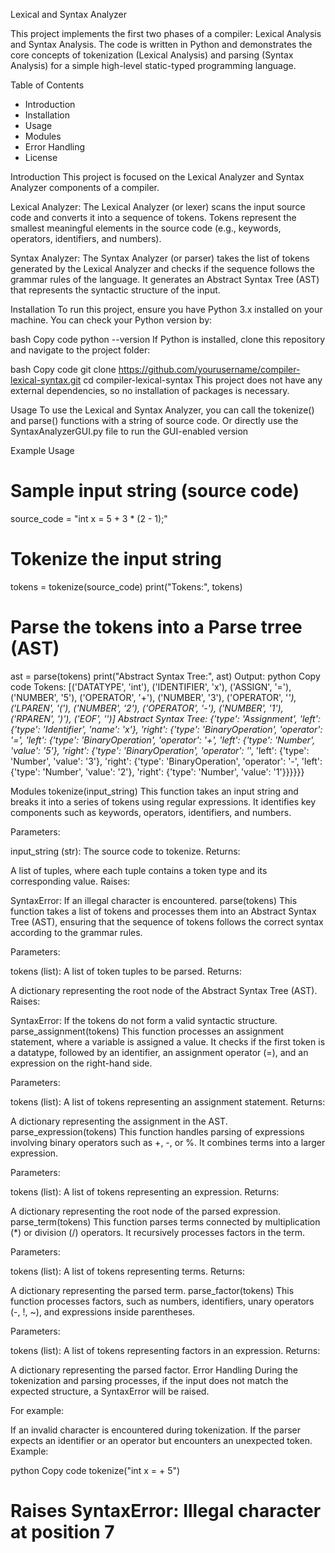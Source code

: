 Lexical and Syntax Analyzer

This project implements the first two phases of a compiler: Lexical Analysis and Syntax Analysis. The code is written in Python and demonstrates the core concepts of tokenization (Lexical Analysis) and parsing (Syntax Analysis) for a simple high-level static-typed programming language.

Table of Contents
* Introduction
* Installation
* Usage
* Modules
* Error Handling
* License

Introduction
This project is focused on the Lexical Analyzer and Syntax Analyzer components of a compiler.

Lexical Analyzer:
The Lexical Analyzer (or lexer) scans the input source code and converts it into a sequence of tokens. Tokens represent the smallest meaningful elements in the source code (e.g., keywords, operators, identifiers, and numbers).

Syntax Analyzer:
The Syntax Analyzer (or parser) takes the list of tokens generated by the Lexical Analyzer and checks if the sequence follows the grammar rules of the language. It generates an Abstract Syntax Tree (AST) that represents the syntactic structure of the input.

Installation
To run this project, ensure you have Python 3.x installed on your machine. You can check your Python version by:

bash
Copy code
python --version
If Python is installed, clone this repository and navigate to the project folder:

bash
Copy code
git clone https://github.com/yourusername/compiler-lexical-syntax.git
cd compiler-lexical-syntax
This project does not have any external dependencies, so no installation of packages is necessary.

Usage
To use the Lexical and Syntax Analyzer, you can call the tokenize() and parse() functions with a string of source code.
Or directly use the SyntaxAnalyzerGUI.py file to run the GUI-enabled version

Example Usage

# Sample input string (source code)
source_code = "int x = 5 + 3 * (2 - 1);"

# Tokenize the input string
tokens = tokenize(source_code)
print("Tokens:", tokens)

# Parse the tokens into a Parse trree (AST)
ast = parse(tokens)
print("Abstract Syntax Tree:", ast)
Output:
python
Copy code
Tokens: [('DATATYPE', 'int'), ('IDENTIFIER', 'x'), ('ASSIGN', '='), ('NUMBER', '5'), ('OPERATOR', '+'), ('NUMBER', '3'), ('OPERATOR', '*'), ('LPAREN', '('), ('NUMBER', '2'), ('OPERATOR', '-'), ('NUMBER', '1'), ('RPAREN', ')'), ('EOF', '')]
Abstract Syntax Tree: {'type': 'Assignment', 'left': {'type': 'Identifier', 'name': 'x'}, 'right': {'type': 'BinaryOperation', 'operator': '=', 'left': {'type': 'BinaryOperation', 'operator': '+', 'left': {'type': 'Number', 'value': '5'}, 'right': {'type': 'BinaryOperation', 'operator': '*', 'left': {'type': 'Number', 'value': '3'}, 'right': {'type': 'BinaryOperation', 'operator': '-', 'left': {'type': 'Number', 'value': '2'}, 'right': {'type': 'Number', 'value': '1'}}}}}}

Modules
tokenize(input_string)
This function takes an input string and breaks it into a series of tokens using regular expressions. It identifies key components such as keywords, operators, identifiers, and numbers.

Parameters:

input_string (str): The source code to tokenize.
Returns:

A list of tuples, where each tuple contains a token type and its corresponding value.
Raises:

SyntaxError: If an illegal character is encountered.
parse(tokens)
This function takes a list of tokens and processes them into an Abstract Syntax Tree (AST), ensuring that the sequence of tokens follows the correct syntax according to the grammar rules.

Parameters:

tokens (list): A list of token tuples to be parsed.
Returns:

A dictionary representing the root node of the Abstract Syntax Tree (AST).
Raises:

SyntaxError: If the tokens do not form a valid syntactic structure.
parse_assignment(tokens)
This function processes an assignment statement, where a variable is assigned a value. It checks if the first token is a datatype, followed by an identifier, an assignment operator (=), and an expression on the right-hand side.

Parameters:

tokens (list): A list of tokens representing an assignment statement.
Returns:

A dictionary representing the assignment in the AST.
parse_expression(tokens)
This function handles parsing of expressions involving binary operators such as +, -, or %. It combines terms into a larger expression.

Parameters:

tokens (list): A list of tokens representing an expression.
Returns:

A dictionary representing the root node of the parsed expression.
parse_term(tokens)
This function parses terms connected by multiplication (*) or division (/) operators. It recursively processes factors in the term.

Parameters:

tokens (list): A list of tokens representing terms.
Returns:

A dictionary representing the parsed term.
parse_factor(tokens)
This function processes factors, such as numbers, identifiers, unary operators (-, !, ~), and expressions inside parentheses.

Parameters:

tokens (list): A list of tokens representing factors in an expression.
Returns:

A dictionary representing the parsed factor.
Error Handling
During the tokenization and parsing processes, if the input does not match the expected structure, a SyntaxError will be raised.

For example:

If an invalid character is encountered during tokenization.
If the parser expects an identifier or an operator but encounters an unexpected token.
Example:

python
Copy code
tokenize("int x = + 5")
# Raises SyntaxError: Illegal character at position 7


